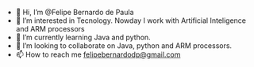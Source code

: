 - 👋 Hi, I’m @Felipe Bernardo de Paula
- 👀 I’m interested in Tecnology. Nowday I work with Artificial Inteligence and ARM processors
- 🌱 I’m currently learning Java and python.
- 💞️ I’m looking to collaborate on Java, python and ARM processors.
- 📫 How to reach me felipebernardodp@gmail.com

<!---
FelipeBDP/FelipeBDP is a ✨ special ✨ repository because its `README.md` (this file) appears on your GitHub profile.
You can click the Preview link to take a look at your changes.
--->
